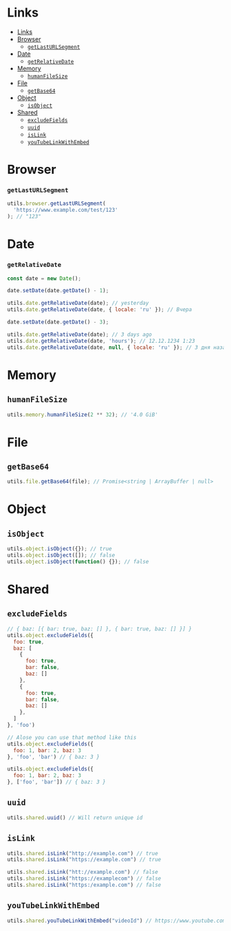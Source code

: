 # Links

- [Links](#links)
- [Browser](#browser)
    - [`getLastURLSegment`](#getlasturlsegment)
- [Date](#date)
    - [`getRelativeDate`](#getrelativedate)
- [Memory](#memory)
  - [`humanFileSize`](#humanfilesize)
- [File](#file)
  - [`getBase64`](#getbase64)
- [Object](#object)
  - [`isObject`](#isobject)
- [Shared](#shared)
  - [`excludeFields`](#excludefields)
  - [`uuid`](#uuid)
  - [`isLink`](#islink)
  - [`youTubeLinkWithEmbed`](#youtubelinkwithembed)

# Browser

### `getLastURLSegment`

```js
utils.browser.getLastURLSegment(
  'https://www.example.com/test/123'
); // "123"
```

# Date

### `getRelativeDate`

```js
const date = new Date();
```

```js
date.setDate(date.getDate() - 1);

utils.date.getRelativeDate(date); // yesterday
utils.date.getRelativeDate(date, { locale: 'ru' }); // Вчера
```

```js
date.setDate(date.getDate() - 3);

utils.date.getRelativeDate(date); // 3 days ago
utils.date.getRelativeDate(date, 'hours'); // 12.12.1234 1:23
utils.date.getRelativeDate(date, null, { locale: 'ru' }); // 3 дня назад
```

# Memory

## `humanFileSize`

```js
utils.memory.humanFileSize(2 ** 32); // '4.0 GiB'
```

# File

## `getBase64`

```js
utils.file.getBase64(file); // Promise<string | ArrayBuffer | null>
```

# Object

## `isObject`

```js
utils.object.isObject({}); // true
utils.object.isObject([]); // false
utils.object.isObject(function() {}); // false
```

# Shared

## `excludeFields`

```js
// { baz: [{ bar: true, baz: [] }, { bar: true, baz: [] }] }
utils.object.excludeFields({
  foo: true,
  baz: [
    {
      foo: true,
      bar: false,
      baz: []
    },
    {
      foo: true,
      bar: false,
      baz: []
    },
  ]
}, 'foo')

// Alose you can use that method like this
utils.object.excludeFields({
  foo: 1, bar: 2, baz: 3
}, 'foo', 'bar') // { baz: 3 }

utils.object.excludeFields({
  foo: 1, bar: 2, baz: 3
}, ['foo', 'bar']) // { baz: 3 }
```

## `uuid`

```js
utils.shared.uuid() // Will return unique id
```

## `isLink`

```js
utils.shared.isLink("http://example.com") // true
utils.shared.isLink("https://example.com") // true

utils.shared.isLink("htt://example.com") // false
utils.shared.isLink("https://examplecom") // false
utils.shared.isLink("https:/example.com") // false
```

## `youTubeLinkWithEmbed`

```js
utils.shared.youTubeLinkWithEmbed("videoId") // https://www.youtube.com/embed/${videoId}?si=MwpzP3N4aPMNGFri
```